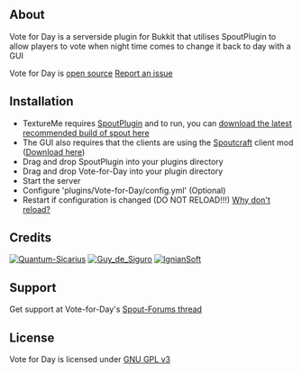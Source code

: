 About
-----
Vote for Day is a serverside plugin for Bukkit that utilises SpoutPlugin to allow players to vote when night time comes to change it back to day with a GUI

Vote for Day is [open source][GitHub]
[Report an issue][Issues]

Installation
------------
* TextureMe requires [SpoutPlugin][Spout Link] and to run, you can [download the latest recommended build of spout here][Spout RB]
* The GUI also requires that the clients are using the [Spoutcraft][Spout Link] client mod  ([Download here][Get Spout])
* Drag and drop SpoutPlugin into your plugins directory
* Drag and drop Vote-for-Day into your plugin directory
* Start the server
* Configure 'plugins/Vote-for-Day/config.yml' (Optional)
* Restart if configuration is changed (DO NOT RELOAD!!!) [Why don't reload?][Reload]

Credits
-------
[![Quantum-Sicarius](http://www.gravatar.com/avatar/cbcdbeb17461fb68c27befee29880127.png)](http://forums.spout.org/members/quantumsicarius.1017/)
[![Guy_de_Siguro](http://www.gravatar.com/avatar/7962fc6e594821902af1f0752f34bf48.png)](http://forums.spout.org/members/guy_de_siguro.2464/)
[![IgnianSoft](http://www.gravatar.com/avatar/d129648e9d32e32192659132b9811b8d.png)](http://software.ignian.com)

[Spout Wiki]: http://wiki.spout.org
[Spout Link]: http://spout.org
[Spout RB]: http://spout.in/plugin
[Get Spout]: http://get.spout.org
[Reload]: http://spout.in/reload
[License]: http://www.gnu.org/licenses/gpl.html
[Page]: http://forums.spout.org/threads/vote-for-day-alpha-v0-7-1.2218/
[GitHub]: https://github.com/Quantum-Sicarius-za-net/Vote-for-Day
[Issues]: https://github.com/Quantum-Sicarius-za-net/Vote-for-Day/issues

Support
-------
Get support at Vote-for-Day's [Spout-Forums thread][Page]

License
-------
Vote for Day is licensed under [GNU GPL v3][License]